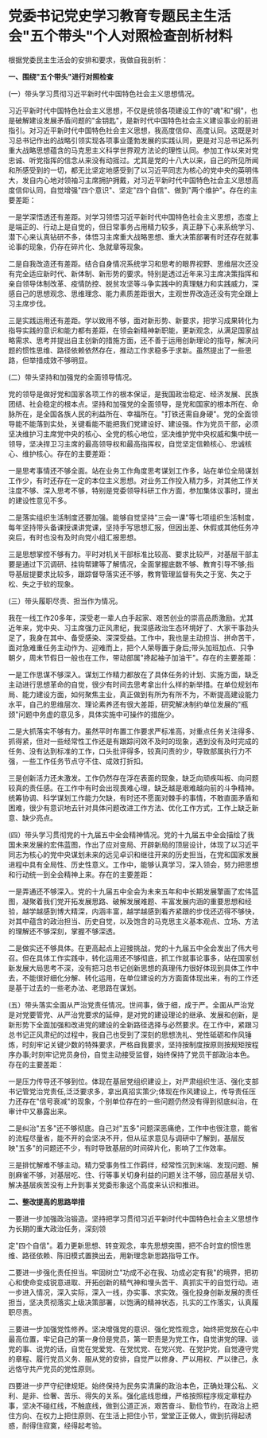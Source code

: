 # 党委书记党史学习教育专题民主生活会"五个带头"个人对照检查剖析材料

根据党委民主生活会的安排和要求，我做自我剖析：

**一、围绕"五个带头"进行对照检查**

(一）带头学习贯彻习近平新时代中国特色社会主义思想情况。

习近平新时代中国特色社会主义思想，不仅是统领各项建设工作的"魂"和"纲"，也是破解建设发展矛盾问题的"金钥匙"，是新时代中国特色社会主义建设事业的前进指引。对习近平新时代中国特色社会主义思想，我高度信仰、高度认同。这既是对习总书记作出的战略引领实现各项事业蓬勃发展的实践认同，更是对习总书记系列重大战略思想蕴含的马克思主义科学世界观方法论的理性认同。参加工作以来对党忠诚、听党指挥的信念从来没有动摇过。尤其是党的十八大以来，自己的所见所闻和所感受到的一切，都无比坚定地感受到了以习近平同志为核心的党中央的英明伟大，发自内心地对领袖习主席拥护拥戴，对习近平新时代中国特色社会主义思想高度信仰认同，自觉增强"四个意识"、坚定"四个自信"、做到"两个维护"。存在的主要差距：

一是学深悟透还有差距。对学习领悟习近平新时代中国特色社会主义思想，态度上是端正的、行动上是自觉的，但日常事务占用精力较多，真正静下心来系统学习、潜下心来认真钻研不多，体悟习主席重大战略思想、重大决策部署有时还存在就事论事的现象，仍存在碎片化、急就章等现象。

二是自我改造还有差距。结合自身情况系统学习和思考的眼界视野、思维层次还没有完全适应新时代、新体制、新形势的要求。特别是透过近年来习主席决策指挥和亲自领导体制改革、疫情防控、脱贫攻坚等斗争实践中的真理魅力和实践威力，深感自己的思想观念、思维理念、能力素质差距很大，主观世界改造还没有完全跟上习主席步伐。

三是实践运用还有差距。学以致用不够，面对新形势、新要求，把学习成果转化为指导实践的意识和能力都有差距，在领会新精神新职能，更新观念，从满足国家战略需求、思考并提出自主创新的措施方面，还不善于运用创新理论的指导，解决问题的惯性思维、路径依赖依然存在，推动工作求稳多于求新。虽然提出了一些思路，但举措成效不够明显。

(二）带头坚持和加强党的全面领导情况。

党的领导是做好党和国家各项工作的根本保证，是我国政治稳定、经济发展、民族团结、社会稳定的根本点。坚持和加强党的全面领导，是党和国家的根本所在、命脉所在，是全国各族人民的利益所在、幸福所在。"打铁还需自身硬"。党的全面领导能不能落到实处，关键看能不能把我们党建设好、建设强。作为党员干部，必须坚决维护习主席党中央的核心、全党的核心地位，坚决维护党中央权威和集中统一领导，坚决捍卫习主席的最高领导权和最高指挥权，自觉坚定信赖核心、忠诚核心、维护核心。存在的主要差距：

一是思考事情还不够全面。站在业务工作角度思考谋划工作多，站在单位全局谋划工作少，有时还存在一定的本位主义思想。对业务工作投入精力多，对其他工作关注度不够、深入思考不够，特别是党委领导科研工作方面，参加集体议事时，提出的建设性意见不多。

二是落实组织生活制度还要加强。能够自觉坚持"三会一课"等七项组织生活制度，每年坚持带头备课授课讲党课，坚持手写思想汇报，但因出差、休假或其他任务冲突后，有时也没有及时向党小组汇报思想。

三是思想掌控不够有力。平时对机关干部标准比较高、要求比较严，对基层干部主要是通过下沉调研、挂钩帮建等了解情况，全面掌握底数不够、教育引导不够;指导基层提要求比较多，跟踪督导落实还不够，教育管理监督有失之于宽、失之于松、失之于软的现象。

(三）带头履职尽责、担当作为情况。

我在一线工作20多年，深受老一辈人白手起家、艰苦创业的崇高品质激励。尤其近年来，党中央、习主席强力正风肃纪，我深感政治生态环境好了、大家干事劲头足了，我身在其中、备受感染、深深受益。工作中，我也是主动担当、拼命苦干，面对急难重任务主动作为、迎难而上，把个人荣辱置于身后;带头加班加点、只争朝夕，周末节假日一般也在工作，带动部属"搀起袖子加油干"。存在的主要差距：

一是工作思谋不够深入。谋划工作精力都放在了具体任务的计划、实施方面，缺乏主动进行思想革命的自觉，很少有时间去思考拿出什么样的新举措。在单位规划布局、能力建设方面，如何聚焦主业，真正做到有所为有所不为，不断提高建设能力水平，自己的思维层次、理论素养还有很大差距，研究解决制约单位发展的"瓶颈"问题中务虚的意见多，具体实施中可操作的措施少。

二是大抓落实不够有力。虽然平时布置工作要求严标准高，对重点任务关注得多、抓得紧，但对一些经常性工作还是有跟踪问效不及时的现象，遇到没有及时完成的任务、没有达到标准的工作，口头批评得多，较真问责的少，导致部属执行力不强，一些工作任务节点守不住、成效打折扣。

三是创新活力还未激发。工作仍然存在浮在表面的现象，缺乏向顽疾叫板、向问题较真的责任感。在工作中有时会出现畏难心理，缺乏越是艰难越向前的斗争精神。统筹协调、科学谋划工作能力欠缺，有时还不愿面对棘手的事情，不敢直面矛盾和困难，很少有意识地去针对具体问题改进工作方法、优化工作方式，工作上缺乏新意、缺少亮点。

(四）带头学习贯彻党的十九届五中全会精神情况。党的十九届五中全会描绘了我国未来发展的宏伟蓝图，作出了应对变局、开辟新局的顶层设计，体现了以习近平同志为核心的党中央谋划未来的远见卓识和继往开来的历史担当，在党和国家发展进程中具有全局性、历史性意义。工作中，能够认真学习，深入领会，努力把思想和行动统一到全会精神上来。存在的主要差距：

一是弄通还不够深入。党的十九届五中全会为未来五年和中长期发展擎画了宏伟蓝图，凝聚着我们党开拓发展思路、破解发展难题、丰富发展内涵的重要思想和经验，越学越感到博大精深，内涵丰富，越学越感到看齐紧跟的步伐还迈得不够快，对其中蕴含的政治担当、历史自觉，以及饱含的马克思主义基本观点、立场、方法的理解还不够深刻，掌握不够深透。

二是做实还不够具体。在更高起点上迎接挑战，党的十九届五中全会发出了伟大号召。但在具体工作实践中，转化运用还不够彻底，抓工作就事论事多，站在国家创新发展大局思考不深，没有把习总书记创新思想的真理伟力很好体现到具体工作中去，不能很好细化分解、转化运用，在单位建设的方方面面体现出来，有的工作还是基于过去的一些老办法、老思路在谋划。

(五）带头落实全面从严治党责任情况。世间事，做于细，成于严。全面从严治党是对党要管党、从严治党要求的延伸，是对党的建设理论的继承、发展和创新，是新形势下全面加强和改进党的建设的全新路径选择与必然要求。在工作中，紧跟习总书记正风肃纪的过程中，我自己也受到了深刻的思想洗礼、党性砥砺和作风锤炼，时刻牢记关键少数的特殊要求，严格自我要求，坚持按制度按原则按规矩按程序办事;时刻牢记党员身份，自觉主动接受监督，始终保持了党员干部政治本色。存在的主要差距：

一是压力传导还不够到位。体现在基层党组织建设上，对严肃组织生活、强化支部书记管党治党责任,泛泛要求多，拿出真招实策少;体现在作风建设上，传导责任压力还存在"信号衰减"的现象，个别单位存在的一些问题仍然没有得到彻底纠治，在审计中又暴露出来。

二是纠治"五多"还不够彻底。自己对"五多"问题深恶痛绝，工作中也很注意，能省的流程尽量省，能不开的会坚决不开，但从征求意见与调研中了解到，基层反映"五多"的问题还不少，有时导致基层的时间碎片化，影响了工作效率。

三是排忧解难不够主动。精力受事务性工作羁绊，经常性沉到末端、发现问题、解剖麻雀不够，对基层吃、住、行等事关切身利益的问题关注不够，回应基层关切、解决基层疾苦没有上升到事关党委形象这个高度来认识和推进。

**二、整改提高的思路举措**

一要进一步加强政治锻造。坚持把学习贯彻习近平新时代中国特色社会主义思想作为长期的重大政治任务，深刻领

定"四个自信"。着力更新思想、转变观念，率先思想突围，把不合时宜的惯性思维、路径依赖、陈旧模式置换出去，用新理念新思路指导工作。

二要进一步强化责任担当。牢固树立"功成不必在我、功成必定有我"的境界，把初心和使命变成锐意进取、开拓创新的精气神和埋头苦干、真抓实干的自觉行动。进一步进入情况，深入实际，深入一线，办实事、求实效。强化投身创新发展的责任担当，坚决贯彻落实上级决策部署，以饱满的精神状态，扎实的工作落实，认真履职尽责。

三要进一步加强党性修养。坚决增强党的意识、强化党性观念，始终把党放在心中最高位置，牢记自己的第一身份是党员，第一职责是为党工作，自觉讲党的理、谈党的事、说党的话，自觉在党爱党、在党忧党、在党兴党、在党护党，自觉遵守党的章程、履行党员义务、服从党的安排，自觉严以修身、严以用权、严以律己，永远恪守共产党员的党性原则。

四要进一步严守纪律规矩。始终保持为民务实清廉的政治本色，正确处理公私、义利、是非、俭奢、苦乐、得失的关系。强化底线思维，严格按照程序规定章程办事，坚决不碰红线，不触底线，做到公道正派，艰苦奋斗、勤俭节约，在政治上把住方向、在权力上把住原则、在生活上把住小节，堂堂正正做人，做到抗得起诱惑，耐得住寂寞，经得起考验。
